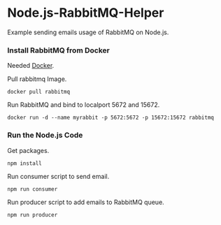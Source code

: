 # Node.js-RabbitMQ-Helper

Example sending emails usage of RabbitMQ on Node.js.

### Install RabbitMQ from Docker

Needed [Docker](https://www.docker.com/products/docker-desktop).

Pull rabbitmq Image.

```
docker pull rabbitmq
```

Run RabbitMQ and bind to localport 5672 and 15672.

```
docker run -d --name myrabbit -p 5672:5672 -p 15672:15672 rabbitmq
```

### Run the Node.js Code

Get packages.

```
npm install
```

Run consumer script to send email.

```
npm run consumer
```

Run producer script to add emails to RabbitMQ queue.

```
npm run producer
```
